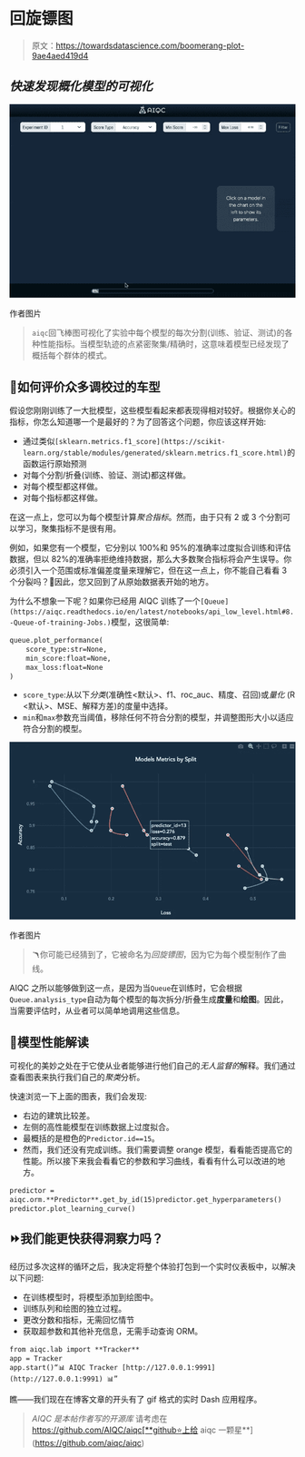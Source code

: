 # 回旋镖图

> 原文：<https://towardsdatascience.com/boomerang-plot-9ae4aed419d4>

## *快速发现概化模型的可视化*

![](img/43f95ef90b26c107485387f4ea1d36d3.png)

作者图片

> `aiqc`回飞棒图可视化了实验中每个模型的每次分割(训练、验证、测试)的各种性能指标。当模型轨迹的点紧密聚集/精确时，这意味着模型已经发现了概括每个群体的模式。

## 🧮如何评价众多调校过的车型

假设您刚刚训练了一大批模型，这些模型看起来都表现得相对较好。根据你关心的指标，你怎么知道哪一个是最好的？为了回答这个问题，你应该这样开始:

*   通过类似`[sklearn.metrics.f1_score](https://scikit-learn.org/stable/modules/generated/sklearn.metrics.f1_score.html)`的函数运行原始预测
*   对每个分割/折叠(训练、验证、测试)都这样做。
*   对每个模型都这样做。
*   对每个指标都这样做。

在这一点上，您可以为每个模型计算*聚合指标*。然而，由于只有 2 或 3 个分割可以学习，聚集指标不是很有用。

例如，如果您有一个模型，它分别以 100%和 95%的准确率过度拟合训练和评估数据，但以 82%的准确率拒绝维持数据，那么大多数聚合指标将会产生误导。你必须引入一个范围或标准偏差度量来理解它，但在这一点上，你不能自己看看 3 个分裂吗？🤷因此，您又回到了从原始数据表开始的地方。

为什么不想象一下呢？如果你已经用 AIQC 训练了一个`[Queue](https://aiqc.readthedocs.io/en/latest/notebooks/api_low_level.html#8.-Queue-of-training-Jobs.)`模型，这很简单:

```
queue.plot_performance(
    score_type:str=None,
    min_score:float=None,
    max_loss:float=None
)
```

*   `score_type`:从以下*分类*(准确性<默认>、f1、roc_auc、精度、召回)或*量化* (R <默认>、MSE、解释方差)的度量中选择。
*   `min`和`max`参数充当阈值，移除任何不符合分割的模型，并调整图形大小以适应符合分割的模型。

![](img/df2f802e35eda3ba3d30e16fae29deb6.png)

作者图片

> 🪃你可能已经猜到了，它被命名为*回旋镖图*，因为它为每个模型制作了曲线。

AIQC 之所以能够做到这一点，是因为当`Queue`在训练时，它会根据`Queue.analysis_type`自动为每个模型的每次拆分/折叠生成**度量**和**绘图**。因此，当需要评估时，从业者可以简单地调用这些信息。

## 🔬**模型性能解读**

可视化的美妙之处在于它使从业者能够进行他们自己的*无人监督的*解释。我们通过查看图表来执行我们自己的*聚类*分析。

快速浏览一下上面的图表，我们会发现:

*   右边的建筑比较差。
*   左侧的高性能模型在训练数据上过度拟合。
*   最概括的是橙色的`Predictor.id==15`。
*   然而，我们还没有完成训练。我们需要调整 orange 模型，看看能否提高它的性能。所以接下来我会看看它的参数和学习曲线，看看有什么可以改进的地方。

```
predictor = aiqc.orm.**Predictor**.get_by_id(15)predictor.get_hyperparameters()
predictor.plot_learning_curve()
```

## ⏩我们能更快获得洞察力吗？

经历过多次这样的循环之后，我决定将整个体验打包到一个实时仪表板中，以解决以下问题:

*   在训练模型时，将模型添加到绘图中。
*   训练队列和绘图的独立过程。
*   更改分数和指标，无需回忆情节
*   获取超参数和其他补充信息，无需手动查询 ORM。

```
from aiqc.lab import **Tracker**
app = Tracker
app.start()“📊 AIQC Tracker [http://127.0.0.1:9991](http://127.0.0.1:9991) 📊”
```

瞧——我们现在在博客文章的开头有了 gif 格式的实时 Dash 应用程序。

> *AIQC 是本帖作者写的开源库* 请考虑在 https://github.com/AIQC/aiqc[**github⭐上给 aiqc 一颗星**](https://github.com/aiqc/aiqc)